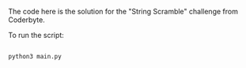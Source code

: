 
The code here is the solution for the "String Scramble" challenge from Coderbyte.

To run the script:

```bash

python3 main.py

```